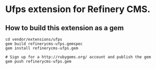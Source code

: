 # Ufps extension for Refinery CMS.

## How to build this extension as a gem

    cd vendor/extensions/ufps
    gem build refinerycms-ufps.gemspec
    gem install refinerycms-ufps.gem

    # Sign up for a http://rubygems.org/ account and publish the gem
    gem push refinerycms-ufps.gem